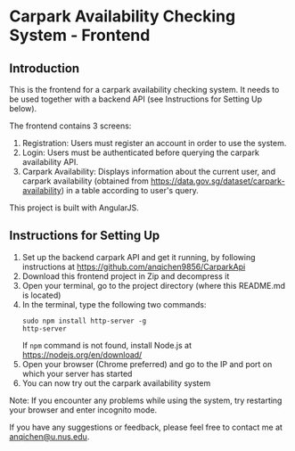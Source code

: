 # Carpark Availability Checking System - Frontend

## Introduction

This is the frontend for a carpark availability checking system. It needs to be used together with a backend API (see Instructions for Setting Up below).

The frontend contains 3 screens:
1. Registration: Users must register an account in order to use the system. 
2. Login: Users must be authenticated before querying the carpark availability API.
3. Carpark Availability: Displays information about the current user, and carpark availability (obtained from https://data.gov.sg/dataset/carpark-availability) in a table according to user's query.

This project is built with AngularJS.

## Instructions for Setting Up

1. Set up the backend carpark API and get it running, by following instructions at https://github.com/anqichen9856/CarparkApi
2. Download this frontend project in Zip and decompress it
3. Open your terminal, go to the project directory (where this README.md is located)
4. In the terminal, type the following two commands:
    ```
    sudo npm install http-server -g
    http-server
    ```
    If `npm` command is not found, install Node.js at https://nodejs.org/en/download/
5. Open your browser (Chrome preferred) and go to the IP and port on which your server has started 
6. You can now try out the carpark availability system

Note: If you encounter any problems while using the system, try restarting your browser and enter incognito mode.

If you have any suggestions or feedback, please feel free to contact me at anqichen@u.nus.edu.


